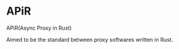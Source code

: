 # APiR

APiR(Async Proxy in Rust)

Aimed to be the standard between proxy softwares written in Rust.

